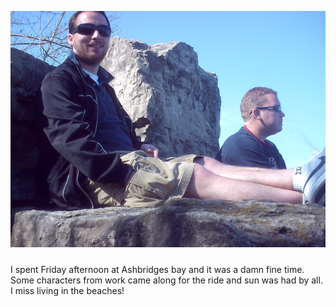 <a href="/content/images/2007/04/420.png"><img style="margin: 0px auto 10px; display: block; text-align: center; cursor: pointer;" src="/content/images/2007/04/420.png" alt="" id="BLOGGER_PHOTO_ID_5056744842369287682" border="0" /></a><br />I spent Friday afternoon at Ashbridges bay and it was a damn fine time.  Some characters from work came along for the ride and sun was had by all.  I miss living in the beaches!